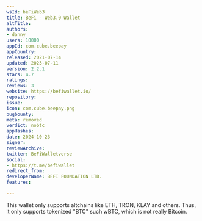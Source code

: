 ```yaml
---
wsId: beFiWeb3
title: BeFi - Web3.0 Wallet
altTitle: 
authors:
- danny
users: 10000
appId: com.cube.beepay
appCountry: 
released: 2021-07-14
updated: 2023-07-11
version: 2.2.1
stars: 4.7
ratings: 
reviews: 3
website: https://befiwallet.io/
repository: 
issue: 
icon: com.cube.beepay.png
bugbounty: 
meta: removed
verdict: nobtc
appHashes: 
date: 2024-10-23
signer: 
reviewArchive: 
twitter: BeFiWalletverse
social:
- https://t.me/befiwallet
redirect_from: 
developerName: BEFI FOUNDATION LTD.
features: 

---
```


This wallet only supports altchains like ETH, TRON, KLAY and others. Thus, it only supports tokenized "BTC" such wBTC, which is not really Bitcoin.

